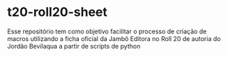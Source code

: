 # t20-roll20-sheet
Esse repositório tem como objetivo facilitar o processo de criação de macros utilizando a ficha oficial da Jambô Editora no Roll 20 de autoria do Jordão Bevilaqua a partir de scripts de python
